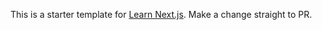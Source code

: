 This is a starter template for [Learn Next.js](https://nextjs.org/learn). Make a change straight to PR.
